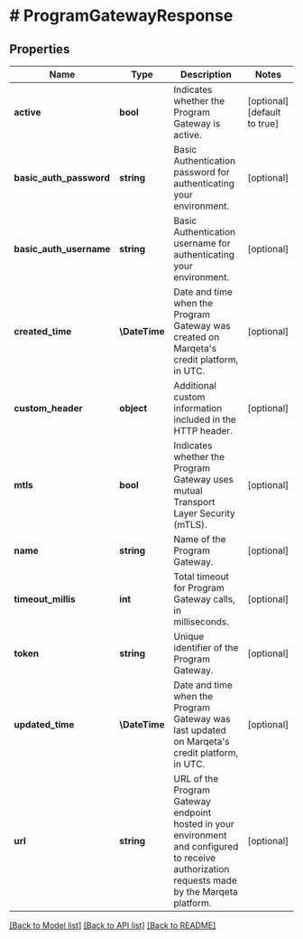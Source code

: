 # # ProgramGatewayResponse

## Properties

Name | Type | Description | Notes
------------ | ------------- | ------------- | -------------
**active** | **bool** | Indicates whether the Program Gateway is active. | [optional] [default to true]
**basic_auth_password** | **string** | Basic Authentication password for authenticating your environment. | [optional]
**basic_auth_username** | **string** | Basic Authentication username for authenticating your environment. | [optional]
**created_time** | **\DateTime** | Date and time when the Program Gateway was created on Marqeta&#39;s credit platform, in UTC. | [optional]
**custom_header** | **object** | Additional custom information included in the HTTP header. | [optional]
**mtls** | **bool** | Indicates whether the Program Gateway uses mutual Transport Layer Security (mTLS). | [optional]
**name** | **string** | Name of the Program Gateway. | [optional]
**timeout_millis** | **int** | Total timeout for Program Gateway calls, in milliseconds. | [optional]
**token** | **string** | Unique identifier of the Program Gateway. | [optional]
**updated_time** | **\DateTime** | Date and time when the Program Gateway was last updated on Marqeta&#39;s credit platform, in UTC. | [optional]
**url** | **string** | URL of the Program Gateway endpoint hosted in your environment and configured to receive authorization requests made by the Marqeta platform. | [optional]

[[Back to Model list]](../../README.md#models) [[Back to API list]](../../README.md#endpoints) [[Back to README]](../../README.md)
